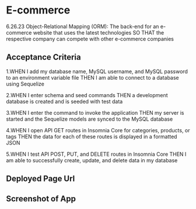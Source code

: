 # E-commerce
6.26.23 Object-Relational Mapping (ORM):  The back-end for an e-commerce website that uses the latest technologies SO THAT the respective company can compete with other e-commerce companies

## Acceptance Criteria

1.WHEN I add my database name, MySQL username, and MySQL password to an environment variable file THEN I am able to connect to a database using Sequelize

2.WHEN I enter schema and seed commands THEN a development database is created and is seeded with test data

3.WHEN I enter the command to invoke the application THEN my server is started and the Sequelize models are synced to the MySQL database
 
4.WHEN I open API GET routes in Insomnia Core for categories, products, or tags THEN the data for each of these routes is displayed in a formatted JSON

5.WHEN I test API POST, PUT, and DELETE routes in Insomnia Core THEN I am able to successfully create, update, and delete data in my database

## Deployed Page Url


 
## Screenshot of App



